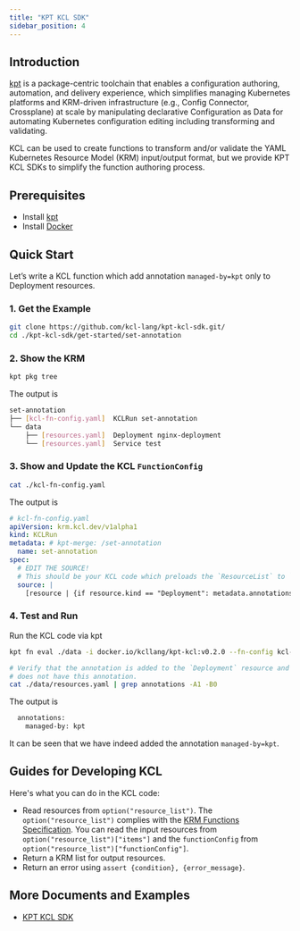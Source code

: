 ```yaml
---
title: "KPT KCL SDK"
sidebar_position: 4
---
```


## Introduction

[kpt](https://github.com/GoogleContainerTools/kpt) is a package-centric toolchain that enables a configuration authoring, automation, and delivery experience, which simplifies managing Kubernetes platforms and KRM-driven infrastructure (e.g., Config Connector, Crossplane) at scale by manipulating declarative Configuration as Data for automating Kubernetes configuration editing including transforming and validating.

KCL can be used to create functions to transform and/or validate the YAML Kubernetes Resource Model (KRM) input/output format, but we provide KPT KCL SDKs to simplify the function authoring process.

## Prerequisites

+ Install [kpt](https://github.com/GoogleContainerTools/kpt)
+ Install [Docker](https://www.docker.com/)

## Quick Start

Let’s write a KCL function which add annotation `managed-by=kpt` only to Deployment resources.

### 1. Get the Example

```bash
git clone https://github.com/kcl-lang/kpt-kcl-sdk.git/
cd ./kpt-kcl-sdk/get-started/set-annotation
```

### 2. Show the KRM

```bash
kpt pkg tree
```

The output is

```bash
set-annotation
├── [kcl-fn-config.yaml]  KCLRun set-annotation
└── data
    ├── [resources.yaml]  Deployment nginx-deployment
    └── [resources.yaml]  Service test
```

### 3. Show and Update the KCL `FunctionConfig`

```bash
cat ./kcl-fn-config.yaml
```

The output is

```yaml
# kcl-fn-config.yaml
apiVersion: krm.kcl.dev/v1alpha1
kind: KCLRun
metadata: # kpt-merge: /set-annotation
  name: set-annotation
spec:
  # EDIT THE SOURCE!
  # This should be your KCL code which preloads the `ResourceList` to `option("resource_list")`
  source: |
    [resource | {if resource.kind == "Deployment": metadata.annotations: {"managed-by" = "kpt"}} for resource in option("resource_list").items]
```

### 4. Test and Run

Run the KCL code via kpt

```bash
kpt fn eval ./data -i docker.io/kcllang/kpt-kcl:v0.2.0 --fn-config kcl-fn-config.yaml

# Verify that the annotation is added to the `Deployment` resource and the other resource `Service` 
# does not have this annotation.
cat ./data/resources.yaml | grep annotations -A1 -B0
```

The output is

```bash
  annotations:
    managed-by: kpt
```

It can be seen that we have indeed added the annotation `managed-by=kpt`.

## Guides for Developing KCL

Here's what you can do in the KCL code:

+ Read resources from `option("resource_list")`. The `option("resource_list")` complies with the [KRM Functions Specification](https://kpt.dev/book/05-developing-functions/01-functions-specification). You can read the input resources from `option("resource_list")["items"]` and the `functionConfig` from `option("resource_list")["functionConfig"]`.
+ Return a KRM list for output resources.
+ Return an error using `assert {condition}, {error_message}`.

## More Documents and Examples

+ [KPT KCL SDK](https://github.com/kcl-lang/kpt-kcl-sdk)
